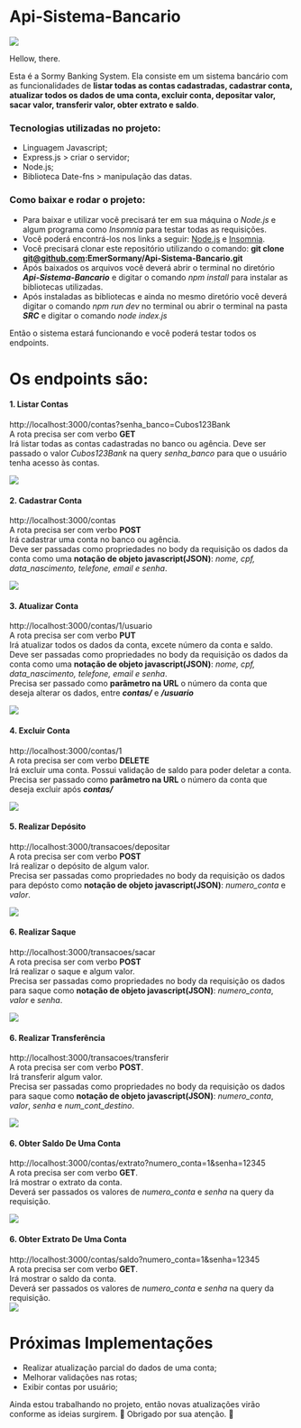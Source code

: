 # Api-Sistema-Bancario
<img src="/imagens/Sormy Banking System.png">


Hellow, there.

Esta é a Sormy Banking System. Ela consiste em um sistema bancário com as funcionalidades de **listar todas as contas cadastradas, cadastrar conta, atualizar todos os dados de uma conta, excluir conta, depositar valor, sacar valor, transferir valor, obter extrato e saldo**.

### Tecnologias utilizadas no projeto:
 *  Linguagem Javascript;
 *  Express.js  > criar o servidor;
 *  Node.js;
 *  Biblioteca Date-fns > manipulação das datas.

### Como baixar e rodar o projeto:
 * Para baixar e utilizar você precisará ter em sua máquina o *Node.js* e algum programa como *Insomnia* para testar todas as requisições.
 * Você poderá encontrá-los nos links a seguir: [Node.js](https://nodejs.org/en)  e  [Insomnia](https://insomnia.rest/download).
 * Você precisará clonar este repositório utilizando o comando: **git clone git@github.com:EmerSormany/Api-Sistema-Bancario.git**
 * Após baixados os arquivos você deverá abrir o terminal no diretório ***Api-Sistema-Bancario*** e digitar o comando *npm install* para instalar as bibliotecas utilizadas. 
 * Após instaladas as bibliotecas e ainda no mesmo diretório você deverá digitar o comando *npm run dev* no terminal ou abrir o terminal na pasta ***SRC*** e digitar o comando *node index.js*

Então o sistema estará funcionando e você poderá testar todos os endpoints.


# Os endpoints são: 
#### 1. Listar Contas
 http://localhost:3000/contas?senha_banco=Cubos123Bank <br/>
A rota precisa ser com verbo **GET** <br/>
Irá listar todas as contas cadastradas no banco ou agência. Deve ser passado o valor *Cubos123Bank* na query *senha_banco* para que o usuário tenha acesso às contas. <br/>

<img src="/imagens/lista_de_contas.png">

#### 2. Cadastrar Conta
http://localhost:3000/contas <br/>
A rota precisa ser com verbo **POST**  <br/>
Irá cadastrar uma conta no banco ou agência. <br/>
Deve ser passadas como propriedades no body da requisição os dados da conta como uma **notação de objeto javascript(JSON)**: *nome, cpf, data_nascimento, telefone, email e senha*. 

<img src="/imagens/requisicao_e_resposta_cadastrar conta.png">

#### 3. Atualizar Conta

http://localhost:3000/contas/1/usuario <br/>
A rota precisa ser com verbo **PUT**  <br/>
Irá atualizar todos os dados da conta, excete número da conta e saldo. Deve ser passadas como propriedades no body da requisição os dados da conta como uma **notação de objeto javascript(JSON)**: *nome, cpf, data_nascimento, telefone, email e senha*. <br/>
Precisa ser passado como **parâmetro na URL** o número da conta que deseja alterar os dados, entre ***contas/*** e ***/usuario*** <br/>

<img src="/imagens/requisicao_e_resposta_atualizar conta.png">

#### 4. Excluir Conta

http://localhost:3000/contas/1 <br/>
A rota precisa ser com verbo **DELETE** <br/>
Irá excluir uma conta. Possui validação de saldo para poder deletar a conta. <br/>
Precisa ser passado como **parâmetro na URL** o número da conta que deseja excluir após ***contas/*** <br/>

<img src="/imagens/excluir_conta.png">

#### 5. Realizar Depósito

http://localhost:3000/transacoes/depositar <br/>
A rota precisa ser com verbo **POST**  <br/>
Irá realizar o depósito de algum valor. <br/>
Precisa ser passadas como propriedades no body da requisição os dados para depósto como **notação de objeto javascript(JSON)**: *numero_conta* e *valor*. <br/>

<img src="/imagens/deposito.png">

#### 6. Realizar Saque

http://localhost:3000/transacoes/sacar <br/>
A rota precisa ser com verbo **POST**  <br/>
Irá realizar o saque e algum valor. <br/>
Precisa ser passadas como propriedades no body da requisição os dados para saque como **notação de objeto javascript(JSON)**: *numero_conta*, *valor* e *senha*. <br/>

<img src="/imagens/saque.png">

#### 6. Realizar Transferência

http://localhost:3000/transacoes/transferir <br/>
A rota precisa ser com verbo **POST**. <br/>
Irá transferir algum valor.<br/>
Precisa ser passadas como propriedades no body da requisição os dados para saque como **notação de objeto javascript(JSON)**: *numero_conta*, *valor*, *senha* e *num_cont_destino*. <br/>

<img src="/imagens/trasferencia.png">

#### 6. Obter Saldo De Uma Conta
http://localhost:3000/contas/extrato?numero_conta=1&senha=12345 <br/>
A rota precisa ser com verbo **GET**. <br/>
Irá mostrar o extrato da conta. <br/>
Deverá ser passados os valores de *numero_conta* e *senha* na query da requisição. <br/>

<img src="/imagens/extrato.png">

#### 6. Obter Extrato De Uma Conta
http://localhost:3000/contas/saldo?numero_conta=1&senha=12345 <br/>
A rota precisa ser com verbo **GET**.  <br/>
Irá mostrar o saldo da conta. <br/>
Deverá ser passados os valores de *numero_conta* e *senha* na query da requisição. <br/>
<img src="/imagens/saldo.png">


# Próximas Implementações
 * Realizar atualização parcial do dados de uma conta;
 * Melhorar validações nas rotas;
 * Exibir contas por usuário;

Ainda estou trabalhando no projeto, então novas atualizações virão conforme as ideias surgirem. :thought_balloon:
Obrigado por sua atenção. :cowboy_hat_face:
